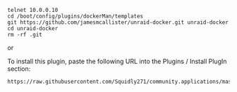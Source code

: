 ```
telnet 10.0.0.10
cd /boot/config/plugins/dockerMan/templates
git https://github.com/jamesmcallister/unraid-docker.git unraid-docker
cd unraid-docker
rm -rf .git
```

or

To install this plugin, paste the following URL into the Plugins / Install PlugIn section:

```
https://raw.githubusercontent.com/Squidly271/community.applications/master/plugins/community.applications.plg
```
